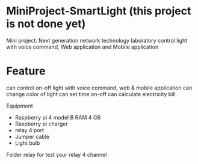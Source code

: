 # MiniProject-SmartLight (this project is not done yet)
Mini project: Next generation network technology laboratory
control light with voice command, Web application and Mobile application

# Feature
can control on-off light with voice command, web & mobile application
can change color of light
can set time on-off
can calculate electricity bill

Equipment
  - Raspberry pi 4 model B RAM 4 GB
  - Raspberry pi charger
  - relay 4 port
  - Jumper cable
  - Light bulb

Folder relay for test your relay 4 channel
